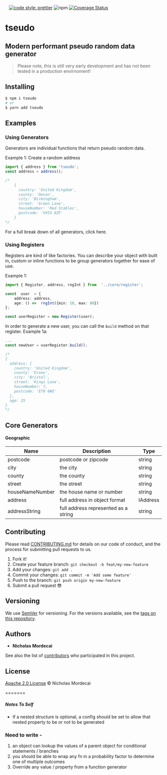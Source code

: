 
[![<typescript>](https://badgen.net/badge/typescript/strict%20%F0%9F%92%AA/blue?icon=typescript)](https://www.typescriptlang.org/)
[![<megmut>](https://github.com/megmut/tseudo/actions/workflows/test.yaml/badge.svg)](https://github.com/megmut/tseudo/actions/workflows/test.yaml)
[![<megmut>](https://github.com/megmut/tseudo/actions/workflows/build.yaml/badge.svg)](https://github.com/megmut/tseudo/actions/workflows/build.yaml)
[![code style: prettier](https://img.shields.io/badge/code_style-prettier-ff69b4.svg?style=flat-square)](https://github.com/prettier/prettier)
![npm](https://img.shields.io/npm/v/tseudo?style=flat-square)
[![Coverage Status](https://coveralls.io/repos/github/megmut/tseudo/badge.svg?branch=main)](https://coveralls.io/github/megmut/tseudo?branch=main)

# tseudo

## Modern performant pseudo random data generator

> Please note, this is still very early development and has not been tested in a production envirnoment!

## Installing
```sh 
$ npm i tseudo
# or
$ yarn add tseudo
```

## Examples
### Using Generators

Generators are individual functions that return pseudo random data.

Example 1: Create a random address
```ts
import { address } from 'tseudo';
const address = address();

/*
	{
	  country: 'United Kingdom',
	  county: 'Devon',
	  city: 'Birmingham',
	  street: 'Green Lane',
	  houseNumber: 'Red Stables',
	  postcode: 'VX53 8ZF'
	}
*/
```

For a full break down of all generators, click here.

### Using Registers
Registers are kind of like factories. You can describe your object with built in, custom or inline functions to be group generators together for ease of use.

Example 1: 
```ts
import { Register, address, rngInt } from  '../core/register';

const  user  = {
	address: address,
	age: () =>  rngInt({min: 18, max: 80})
};

const userRegister = new Register(user);
```
In order to generate a new user, you can call the `build` method on that register.
Example 1a:
```ts
...
const newUser = userRegister.build();

/*
{
  address: {
    country: 'United Kingdom',
    county: 'Essex',
    city: 'Bristol',
    street: 'Kings Lane',
    houseNumber: 7,
    postcode: 'ET9 6WS'
  },
  age: 25
}
*/
```

## Core Generators
#### Geographic
| Name | Description | Type |
|--|--|--|
| postcode | postcode or zipcode | string |
| city | the city | string |
| county | the county | string |
| street | the street | string |
| houseNameNumber | the house name or number | string |
| address | full address in object format | IAddress |
| addressString | full address represented as a string | string |


## Contributing

  

Please read [CONTRIBUTING.md](CONTRIBUTING.md) for details on our code of conduct, and the process for submitting pull requests to us.
  

1. Fork it!
2. Create your feature branch: `git checkout -b feat/my-new-feature`
3. Add your changes: `git add .`
4. Commit your changes: `git commit -m 'Add some feature'`
5. Push to the branch: `git push origin my-new-feature`
6. Submit a pull request :sunglasses:

  

## Versioning

  

We use [SemVer](http://semver.org/) for versioning. For the versions available, see the [tags on this repository](https://github.com/megmut/tseudo/tags).

  

## Authors

  

-  **Nicholas Mordecai**

  

See also the list of [contributors](https://github.com/megmut/tseudo/contributors) who participated in this project.

  

## License

  

[Apache 2.0 License](https://www.apache.org/licenses/LICENSE-2.0) © Nicholas Mordecai

=======

  

##### Notes To Self

- If a nested structure is optional, a config should be set to allow that nested property to be or not to be generated

  
  
  

### Need to write -

1. an object can lookup the values of a parent object for conditional statements / branches
2. you should be able to wrap any fn in a probability factor to determine one of multiple outcomes
3. Override any value / property from a function generator